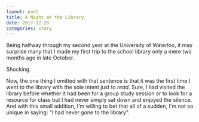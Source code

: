 ```yaml
---
layout: post
title: A Night at the Library
date: 2017-12-28
categories: story
---
```


Being halfway through my second year at the University of Waterloo, it may surprise many that I made my first trip to the school library only a mere two months ago in late October.

Shocking.

Now, the one thing I omitted with that sentence is that it was the first time I went to the library with the sole intent just to *read*. Sure, I had visited the library before whether it had been for a group study session or to look for a resource for class but I had never simply sat down and enjoyed the silence. And with this small addition, I'm willing to bet that all of a sudden, I'm not so unique in saying: "I had never gone to the library".


